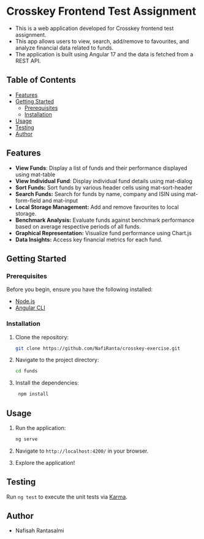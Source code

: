 # Crosskey Frontend Test Assignment

- This is a web application developed for Crosskey frontend test assignment.
- This app allows users to view, search, add/remove to favourites, and analyze financial data related to funds.
- The application is built using Angular 17 and the data is fetched from a REST API.

## Table of Contents

- [Features](#features)
- [Getting Started](#getting-started)
  - [Prerequisites](#prerequisites)
  - [Installation](#installation)
- [Usage](#usage)
- [Testing](#testing)
- [Author](#author)

## Features

- **View Funds**: Display a list of funds and their performance displayed using mat-table
- **View Individual Fund**: Display individual fund details using mat-dialog
- **Sort Funds:** Sort funds by various header cells using mat-sort-header
- **Search Funds:** Search for funds by name, company and ISIN using mat-form-field and mat-input
- **Local Storage Management:** Add and remove favourites to local storage.
- **Benchmark Analysis:** Evaluate funds against benchmark performance based on average respective periods of all funds.
- **Graphical Representation:** Visualize fund performance using Chart.js
- **Data Insights:** Access key financial metrics for each fund.

## Getting Started

### Prerequisites

Before you begin, ensure you have the following installed:

- [Node.js](https://nodejs.org/)
- [Angular CLI](https://angular.io/cli)

### Installation

1. Clone the repository:

   ```bash
   git clone https://github.com/NafiRanta/crosskey-exercise.git

   ```

2. Navigate to the project directory:

   ```bash
   cd funds
   ```

3. Install the dependencies:

   ```bash
    npm install
   ```

## Usage

1. Run the application:

   ```bash
   ng serve
   ```

2. Navigate to `http://localhost:4200/` in your browser.
3. Explore the application!

## Testing

Run `ng test` to execute the unit tests via [Karma](https://karma-runner.github.io).

## Author

- Nafisah Rantasalmi
